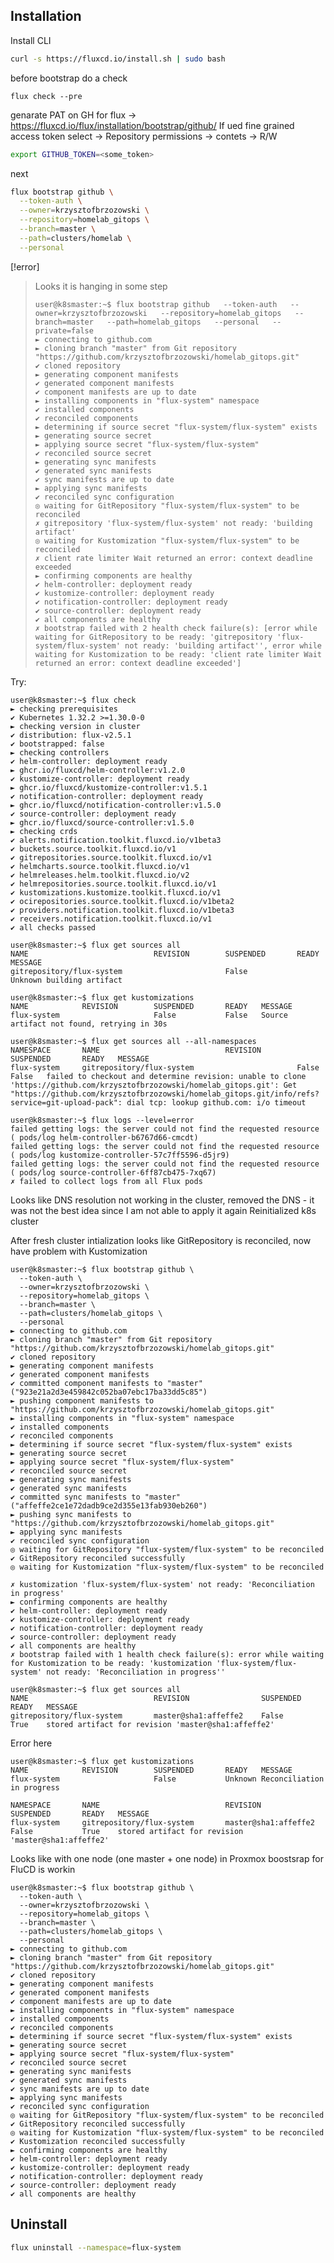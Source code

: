 ## Installation
Install CLI
```bash
curl -s https://fluxcd.io/install.sh | sudo bash
```

before bootstrap do a check
```
flux check --pre
```

genarate PAT on GH for flux -> https://fluxcd.io/flux/installation/bootstrap/github/
If ued fine grained access token select -> Repository permissions -> contets -> R/W

```bash
export GITHUB_TOKEN=<some_token>
```

next
```bash
flux bootstrap github \
  --token-auth \
  --owner=krzysztofbrzozowski \
  --repository=homelab_gitops \
  --branch=master \
  --path=clusters/homelab \
  --personal
```

[!error]
> Looks it is hanging in some step
> ```
> user@k8smaster:~$ flux bootstrap github   --token-auth   --owner=krzysztofbrzozowski   --repository=homelab_gitops   --branch=master   --path=homelab_gitops   --personal   --private=false
> ► connecting to github.com
> ► cloning branch "master" from Git repository "https://github.com/krzysztofbrzozowski/homelab_gitops.git"
> ✔ cloned repository
> ► generating component manifests
> ✔ generated component manifests
> ✔ component manifests are up to date
> ► installing components in "flux-system" namespace
> ✔ installed components
> ✔ reconciled components
> ► determining if source secret "flux-system/flux-system" exists
> ► generating source secret
> ► applying source secret "flux-system/flux-system"
> ✔ reconciled source secret
> ► generating sync manifests
> ✔ generated sync manifests
> ✔ sync manifests are up to date
> ► applying sync manifests
> ✔ reconciled sync configuration
> ◎ waiting for GitRepository "flux-system/flux-system" to be reconciled
> ✗ gitrepository 'flux-system/flux-system' not ready: 'building artifact'
> ◎ waiting for Kustomization "flux-system/flux-system" to be reconciled
> ✗ client rate limiter Wait returned an error: context deadline exceeded
> ► confirming components are healthy
> ✔ helm-controller: deployment ready
> ✔ kustomize-controller: deployment ready
> ✔ notification-controller: deployment ready
> ✔ source-controller: deployment ready
> ✔ all components are healthy
> ✗ bootstrap failed with 2 health check failure(s): [error while waiting for GitRepository to be ready: 'gitrepository 'flux-system/flux-system' not ready: 'building artifact'', error while waiting for Kustomization to be ready: 'client rate limiter Wait returned an error: context deadline exceeded']
>```

Try:
```
user@k8smaster:~$ flux check
► checking prerequisites
✔ Kubernetes 1.32.2 >=1.30.0-0
► checking version in cluster
✔ distribution: flux-v2.5.1
✔ bootstrapped: false
► checking controllers
✔ helm-controller: deployment ready
► ghcr.io/fluxcd/helm-controller:v1.2.0
✔ kustomize-controller: deployment ready
► ghcr.io/fluxcd/kustomize-controller:v1.5.1
✔ notification-controller: deployment ready
► ghcr.io/fluxcd/notification-controller:v1.5.0
✔ source-controller: deployment ready
► ghcr.io/fluxcd/source-controller:v1.5.0
► checking crds
✔ alerts.notification.toolkit.fluxcd.io/v1beta3
✔ buckets.source.toolkit.fluxcd.io/v1
✔ gitrepositories.source.toolkit.fluxcd.io/v1
✔ helmcharts.source.toolkit.fluxcd.io/v1
✔ helmreleases.helm.toolkit.fluxcd.io/v2
✔ helmrepositories.source.toolkit.fluxcd.io/v1
✔ kustomizations.kustomize.toolkit.fluxcd.io/v1
✔ ocirepositories.source.toolkit.fluxcd.io/v1beta2
✔ providers.notification.toolkit.fluxcd.io/v1beta3
✔ receivers.notification.toolkit.fluxcd.io/v1
✔ all checks passed
```

```
user@k8smaster:~$ flux get sources all
NAME                            REVISION        SUSPENDED       READY   MESSAGE
gitrepository/flux-system                       False           Unknown building artifact
```

```
user@k8smaster:~$ flux get kustomizations
NAME            REVISION        SUSPENDED       READY   MESSAGE
flux-system                     False           False   Source artifact not found, retrying in 30s
```

```
user@k8smaster:~$ flux get sources all --all-namespaces
NAMESPACE       NAME                            REVISION        SUSPENDED       READY   MESSAGE                                                                                            
flux-system     gitrepository/flux-system                       False           False   failed to checkout and determine revision: unable to clone 'https://github.com/krzysztofbrzozowski/homelab_gitops.git': Get "https://github.com/krzysztofbrzozowski/homelab_gitops.git/info/refs?service=git-upload-pack": dial tcp: lookup github.com: i/o timeout
```

```
user@k8smaster:~$ flux logs --level=error
failed getting logs: the server could not find the requested resource ( pods/log helm-controller-b6767d66-cmcdt)
failed getting logs: the server could not find the requested resource ( pods/log kustomize-controller-57c7ff5596-d5jr9)
failed getting logs: the server could not find the requested resource ( pods/log source-controller-6ff87cb475-7xq67)
✗ failed to collect logs from all Flux pods
```

Looks like DNS resolution not working in the cluster, removed the DNS - it was not the best idea since I am not able to apply it again
Reinitialized k8s cluster

After fresh cluster intialization looks like GitRepository is reconciled, now have problem with Kustomization
```
user@k8smaster:~$ flux bootstrap github \
  --token-auth \
  --owner=krzysztofbrzozowski \
  --repository=homelab_gitops \
  --branch=master \
  --path=clusters/homelab_gitops \
  --personal
► connecting to github.com
► cloning branch "master" from Git repository "https://github.com/krzysztofbrzozowski/homelab_gitops.git"
✔ cloned repository
► generating component manifests
✔ generated component manifests
✔ committed component manifests to "master" ("923e21a2d3e459842c052ba07ebc17ba33dd5c85")
► pushing component manifests to "https://github.com/krzysztofbrzozowski/homelab_gitops.git"
► installing components in "flux-system" namespace
✔ installed components
✔ reconciled components
► determining if source secret "flux-system/flux-system" exists
► generating source secret
► applying source secret "flux-system/flux-system"
✔ reconciled source secret
► generating sync manifests
✔ generated sync manifests
✔ committed sync manifests to "master" ("affeffe2ce1e72dadb9ce2d355e13fab930eb260")
► pushing sync manifests to "https://github.com/krzysztofbrzozowski/homelab_gitops.git"
► applying sync manifests
✔ reconciled sync configuration
◎ waiting for GitRepository "flux-system/flux-system" to be reconciled
✔ GitRepository reconciled successfully
◎ waiting for Kustomization "flux-system/flux-system" to be reconciled

✗ kustomization 'flux-system/flux-system' not ready: 'Reconciliation in progress'
► confirming components are healthy
✔ helm-controller: deployment ready
✔ kustomize-controller: deployment ready
✔ notification-controller: deployment ready
✔ source-controller: deployment ready
✔ all components are healthy
✗ bootstrap failed with 1 health check failure(s): error while waiting for Kustomization to be ready: 'kustomization 'flux-system/flux-system' not ready: 'Reconciliation in progress''
```

```
user@k8smaster:~$ flux get sources all
NAME                            REVISION                SUSPENDED       READY   MESSAGE
gitrepository/flux-system       master@sha1:affeffe2    False           True    stored artifact for revision 'master@sha1:affeffe2'
```
Error here
```
user@k8smaster:~$ flux get kustomizations
NAME            REVISION        SUSPENDED       READY   MESSAGE
flux-system                     False           Unknown Reconciliation in progress
```

```
NAMESPACE       NAME                            REVISION                SUSPENDED       READY   MESSAGE
flux-system     gitrepository/flux-system       master@sha1:affeffe2    False           True    stored artifact for revision 'master@sha1:affeffe2'
```

Looks like with one node (one master + one node) in Proxmox boostsrap for FluCD is workin
```
user@k8smaster:~$ flux bootstrap github \
  --token-auth \
  --owner=krzysztofbrzozowski \
  --repository=homelab_gitops \
  --branch=master \
  --path=clusters/homelab_gitops \
  --personal
► connecting to github.com
► cloning branch "master" from Git repository "https://github.com/krzysztofbrzozowski/homelab_gitops.git"
✔ cloned repository
► generating component manifests
✔ generated component manifests
✔ component manifests are up to date
► installing components in "flux-system" namespace
✔ installed components
✔ reconciled components
► determining if source secret "flux-system/flux-system" exists
► generating source secret
► applying source secret "flux-system/flux-system"
✔ reconciled source secret
► generating sync manifests
✔ generated sync manifests
✔ sync manifests are up to date
► applying sync manifests
✔ reconciled sync configuration
◎ waiting for GitRepository "flux-system/flux-system" to be reconciled
✔ GitRepository reconciled successfully
◎ waiting for Kustomization "flux-system/flux-system" to be reconciled
✔ Kustomization reconciled successfully
► confirming components are healthy
✔ helm-controller: deployment ready
✔ kustomize-controller: deployment ready
✔ notification-controller: deployment ready
✔ source-controller: deployment ready
✔ all components are healthy
```

## Uninstall
```bash
flux uninstall --namespace=flux-system
```
